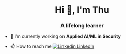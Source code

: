 <h1 align="center">Hi 👋, I'm Thu</h1>
<h3 align="center">A lifelong learner</h3>

- 🔭 I’m currently working on **Applied AI/ML in Security**

- 📫 How to reach me [![Linkedin](https://i.stack.imgur.com/gVE0j.png) LinkedIn](https://www.linkedin.com/in/leanhthunk)
